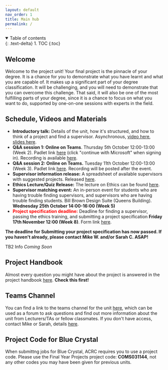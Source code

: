 ```yaml
---
layout: default
nav_order: 1
title: Main hub
permalink: /
---
```


<details open markdown="block">
<summary>
Table of contents
</summary>
{: .text-delta}
1. TOC
{:toc}
</details>

## Welcome

Welcome to the project unit! Your final project is the pinnacle of your degree.
It is a chance for you to demonstrate what you have learnt and what you are
capable of. It makes up a significant part of your degree classification. It
will be challenging, and you will need to demonstrate that you can overcome
this challenge. That said, it will also be one of the most fulfilling parts of
your degree, since it is a chance to focus on what you want to do, supported by
one-on-one sessions with experts in the field.

## Schedule, Videos and Materials

* **Introductory talk:** Details of the unit, how it's structured, and how to think of a project and find a supervisor. Asynchronous, [video here](https://uob-my.sharepoint.com/:v:/g/personal/mw1760_bristol_ac_uk/ERF6ILi2B55Mmm7KIYCt7IIBLTuST3YEiJsKJujV1GJZ8g?e=Fr7VaQ&nav=eyJyZWZlcnJhbEluZm8iOnsicmVmZXJyYWxBcHAiOiJTdHJlYW1XZWJBcHAiLCJyZWZlcnJhbFZpZXciOiJTaGFyZURpYWxvZyIsInJlZmVycmFsQXBwUGxhdGZvcm0iOiJXZWIiLCJyZWZlcnJhbE1vZGUiOiJ2aWV3In19), [slides here](https://uob-my.sharepoint.com/:p:/g/personal/mw1760_bristol_ac_uk/EaDUk7VjGTRNgAWbLCTuDX0BS0ZhxnZACU_MLy-XovxrlA?e=aekPYf).
* **Q&A session 1: Online on Teams**. Thursday 5th October 12:00-13:00 (Week 2). Padlet link [here](https://uob.padlet.org/michaelwray1/individual-projects-23-24-q-a-1-hpsbiporpnr7eezo) (click "continue with Microsoft" when signing in). Recording is available [here](https://uob.sharepoint.com/teams/grp-cs-individual-projects-20232024/Shared%20Documents/Questions%20and%20Answers/Recordings/View%20Only/Q%26A%20Session%201-20231005_120153-Meeting%20Recording.mp4?web=1).
* **Q&A session 2: Online on Teams.**  Tuesday 11th October 12:00-13:00 (Week 3). Padlet link [here](https://uob.padlet.org/michaelwray1/individual-projects-23-24-q-a-2-gmia68150j1jrtfs). Recording will be posted after the event.
* **Supervisor information release:** A spreadsheet of available supervisors with suggested projects. Released [here](https://uob-my.sharepoint.com/:x:/g/personal/fz19826_bristol_ac_uk/ESYKQgOA6MdCsfNr39lHq3EBKwArGEpOKmuXcMnjjfT3sQ). 
* **Ethics Lecture/Quiz Release:**  The lecture on Ethics can be found [here](https://uob-my.sharepoint.com/:v:/g/personal/mw1760_bristol_ac_uk/EWWRhVq2SEVCpMz8B0Dna0IBdtjxdtG7zP0CKzpobZ3ALQ?e=wE4ED1).
* **Supervisor matching event:** An in-person event for students who are having trouble finding supervisors, and supervisors who are having trouble finding students. Bill Brown Design Suite (Queens Building). **Wednesday 25th October 14:00-16:00 (Week 5)**
* <span style="color:red;">**Project specification deadline:**</span> Deadline for finding a supervisor, passing the ethics training, and submitting a project specification **Friday 17th November 12:00 (Week 8)**. Form link [here](https://forms.office.com/Pages/ResponsePage.aspx?id=MH_ksn3NTkql2rGM8aQVG1XIgcXxY4VKmVom51Cg1JBUQzhDVVRYTEhKQkFaSlNNNVAzVjJIUFU1Ti4u).

**The deadline for Submitting your project specification has now passed. If you haven't already, please contact Mike W. and/or Sarah C. ASAP!**

TB2 Info _Coming Soon_

## Project Handbook

Almost every question you might have about the project is answered in
the project handbook [here](/handbook). **Check this first!**

## Teams Channel

You can find a link to the teams channel for the unit
[here](https://teams.microsoft.com/l/team/19%3aSU5HfuaMqsyIqoDSgjTgrmYLAWHKGbNfamySiYADjI01%40thread.tacv2/conversations?groupId=1b63f256-c976-4dcf-8dbf-a0fc4d6bcb49&tenantId=b2e47f30-cd7d-4a4e-a5da-b18cf1a4151b),
which can be used as a forum to ask questions and find out more information
about the unit from Lecturers/TAs or fellow classmates.
If you don't have access, contact Mike or Sarah, details [here](/contact).


## Project Code for Blue Crystal

When submittng jobs for Blue Crystal, ACRC requires you to use a project code. Please use the Final Year Projects project code: **COMS031144**, not any other codes you may have been given for previous units.
